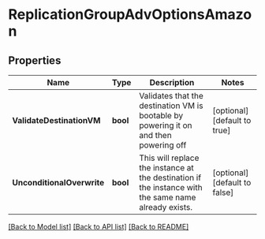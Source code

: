 # ReplicationGroupAdvOptionsAmazon

## Properties
Name | Type | Description | Notes
------------ | ------------- | ------------- | -------------
**ValidateDestinationVM** | **bool** | Validates that the destination VM is bootable by powering it on and then powering off | [optional] [default to true]
**UnconditionalOverwrite** | **bool** | This will replace the instance at the destination if the instance with the same name already exists. | [optional] [default to false]

[[Back to Model list]](../README.md#documentation-for-models) [[Back to API list]](../README.md#documentation-for-api-endpoints) [[Back to README]](../README.md)


